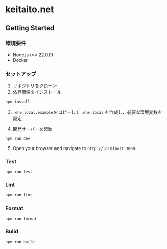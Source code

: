# keitaito.net

## Getting Started

### 環境要件

- Node.js (>= 22.0.0)
- Docker

### セットアップ

1. リポジトリをクローン
2. 依存関係をインストール

```bash
npm install
```

3. `.env.local.example`をコピーして `.env.local` を作成し、必要な環境変数を設定

4. 開発サーバーを起動

```bash
npm run dev
```

5. Open your browser and navigate to `http://localhost:3000`

### Test

```bash
npm run test
```

### Lint

```bash
npm run lint
```

### Format

```bash
npm run format
```

### Build

```bash
npm run build
```
